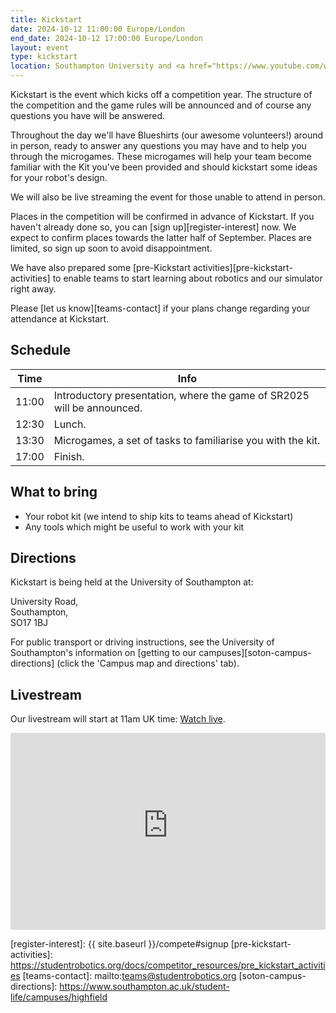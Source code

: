 ```yaml
---
title: Kickstart
date: 2024-10-12 11:00:00 Europe/London
end_date: 2024-10-12 17:00:00 Europe/London
layout: event
type: kickstart
location: Southampton University and <a href="https://www.youtube.com/watch?v=waO2NASj1zs">Student Robotics' YouTube Channel</a>
---
```


Kickstart is the event which kicks off a competition year. The structure of the
competition and the game rules will be announced and of course any questions you
have will be answered.

Throughout the day we'll have Blueshirts (our awesome volunteers!) around in
person, ready to answer any questions you may have and to help you through the
microgames. These microgames will help your team become familiar with the Kit
you've been provided and should kickstart some ideas for your robot's design.

We will also be live streaming the event for those unable to attend in person.

Places in the competition will be confirmed in advance of Kickstart. If you
haven't already done so, you can [sign up][register-interest] now. We expect to
confirm places towards the latter half of September. Places are limited, so sign
up soon to avoid disappointment.

We have also prepared some [pre-Kickstart activities][pre-kickstart-activities]
to enable teams to start learning about robotics and our simulator right away.

Please [let us know][teams-contact] if your plans change regarding your
attendance at Kickstart.

## Schedule

| Time  | Info |
|-------|------|
| 11:00 | Introductory presentation, where the game of SR2025 will be announced. |
| 12:30 | Lunch. |
| 13:30 | Microgames, a set of tasks to familiarise you with the kit. |
| 17:00 | Finish. |

## What to bring

* Your robot kit (we intend to ship kits to teams ahead of Kickstart)
* Any tools which might be useful to work with your kit

## Directions

Kickstart is being held at the University of Southampton at:

<!-- Building 46,<br> -->
University Road,<br>
Southampton,<br>
SO17 1BJ

For public transport or driving instructions, see the University of
Southampton's information on [getting to our campuses][soton-campus-directions]
(click the 'Campus map and directions' tab).

## Livestream

Our livestream will start at <time datetime="2024-10-12T11:00:00+01:00" title="Sat, 12 Oct 2024 11:00:00 +0100">11am UK time</time>: [Watch live](https://www.youtube.com/watch?v=waO2NASj1zs).

<iframe
  title="Livestream of the Kickstart Event"
  width="100%"
  height="315"
  src="https://www.youtube-nocookie.com/embed/waO2NASj1zs"
  frameborder="0"
  allow="accelerometer; autoplay; encrypted-media; gyroscope; picture-in-picture"
  allowfullscreen></iframe>

[register-interest]: {{ site.baseurl }}/compete#signup
[pre-kickstart-activities]: https://studentrobotics.org/docs/competitor_resources/pre_kickstart_activities
[teams-contact]: mailto:teams@studentrobotics.org
[soton-campus-directions]: https://www.southampton.ac.uk/student-life/campuses/highfield
